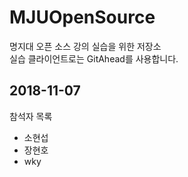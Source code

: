 # MJUOpenSource
명지대 오픈 소스 강의 실습을 위한 저장소  
실습 클라이언트로는 GitAhead를 사용합니다.

## 2018-11-07
참석자 목록

* 소현섭
* 장현호
* wky
